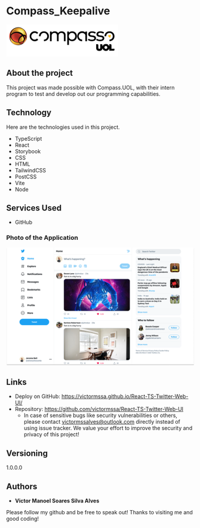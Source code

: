 # Compass_Keepalive
 ![Compass Logo](https://github.com/victormssa/Compass_Keepalive/blob/main/assets/imgs/LogoCompasso%201.svg)


## About the project
This project was made possible with Compass.UOL, with their intern program to test and develop out  our programming capabilities.


## Technology 

Here are the technologies used in this project.

* TypeScript
* React
* Storybook
* CSS
* HTML
* TailwindCSS
* PostCSS
* Vite
* Node

## Services Used

* GitHub

### Photo of the Application

![Image](https://raw.githubusercontent.com/victormssa/React-TS-Twitter-Web-UI/main/layout/Feed/Light.png)

## Links
  - Deploy on GitHub: https://victormssa.github.io/React-TS-Twitter-Web-UI/
  - Repository: https://github.com/victormssa/React-TS-Twitter-Web-UI
    - In case of sensitive bugs like security vulnerabilities or others, please contact
      victormssalves@outlook.com directly instead of using issue tracker. We value your effort
      to improve the security and privacy of this project!

  ## Versioning

  1.0.0.0


  ## Authors

  * **Victor Manoel Soares Silva Alves** 

  Please follow my github and be free to speak out!
  Thanks to visiting me and good coding!
